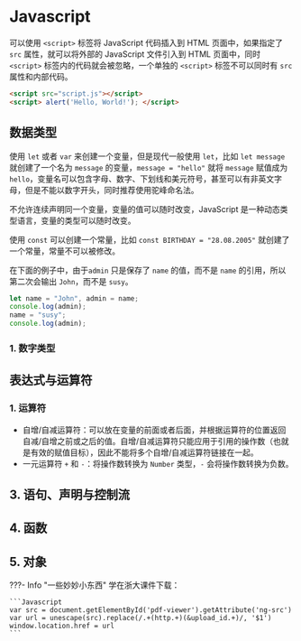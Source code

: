 # Javascript

可以使用 `<script>` 标签将 JavaScript 代码插入到 HTML 页面中，如果指定了 `src` 属性，就可以将外部的 JavaScript 文件引入到 HTML 页面中，同时 `<script>` 标签内的代码就会被忽略，一个单独的 `<script>` 标签不可以同时有 `src` 属性和内部代码。

```html
<script src="script.js"></script>
<script> alert('Hello, World!'); </script>
```

## 数据类型

使用 `let` 或者 `var` 来创建一个变量，但是现代一般使用 `let`，比如 `let message` 就创建了一个名为 `message` 的变量，`message = "hello"` 就将 `message` 赋值成为 `hello`，变量名可以包含字母、数字、下划线和美元符号，甚至可以有非英文字母，但是不能以数字开头，同时推荐使用驼峰命名法。

不允许连续声明同一个变量，变量的值可以随时改变，JavaScript 是一种动态类型语言，变量的类型可以随时改变。

使用 `const` 可以创建一个常量，比如 `const BIRTHDAY = "28.08.2005"` 就创建了一个常量，常量不可以被修改。

在下面的例子中，由于`admin` 只是保存了 `name` 的值，而不是 `name` 的引用，所以第二次会输出 `John`，而不是 `susy`。

```javascript
let name = "John", admin = name;
console.log(admin);
name = "susy";
console.log(admin);
```

### 1. 数字类型

## 表达式与运算符

### 1. 运算符

- 自增/自减运算符：可以放在变量的前面或者后面，并根据运算符的位置返回自减/自增之前或之后的值。自增/自减运算符只能应用于引用的操作数（也就是有效的赋值目标），因此不能将多个自增/自减运算符链接在一起。
- 一元运算符 `+` 和 `-`：将操作数转换为 `Number` 类型，`-` 会将操作数转换为负数。

## 3. 语句、声明与控制流

## 4. 函数

## 5. 对象


???- Info "一些妙妙小东西"
    学在浙大课件下载：

    ```Javascript
    var src = document.getElementById('pdf-viewer').getAttribute('ng-src')
    var url = unescape(src).replace(/.+(http.+)(&upload_id.+)/, '$1')
    window.location.href = url
    ```
